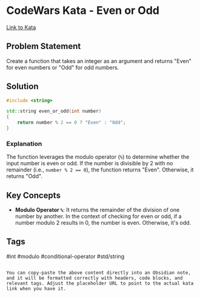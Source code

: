 
# CodeWars Kata - Even or Odd

[Link to Kata](https://www.codewars.com/kata/53da3dbb4a5168369a0000fe/train/cpp)

## Problem Statement
Create a function that takes an integer as an argument and returns "Even" for even numbers or "Odd" for odd numbers.

## Solution

```cpp
#include <string>

std::string even_or_odd(int number) 
{
    return number % 2 == 0 ? "Even" : "Odd";
}
```

### Explanation
The function leverages the modulo operator (`%`) to determine whether the input number is even or odd. If the number is divisible by 2 with no remainder (i.e., `number % 2 == 0`), the function returns "Even". Otherwise, it returns "Odd".

## Key Concepts

- **Modulo Operator `%`**: It returns the remainder of the division of one number by another. In the context of checking for even or odd, if a number modulo 2 results in 0, the number is even. Otherwise, it's odd.

## Tags
#int #modulo #conditional-operator #std/string
```

You can copy-paste the above content directly into an Obsidian note, and it will be formatted correctly with headers, code blocks, and relevant tags. Adjust the placeholder URL to point to the actual kata link when you have it.